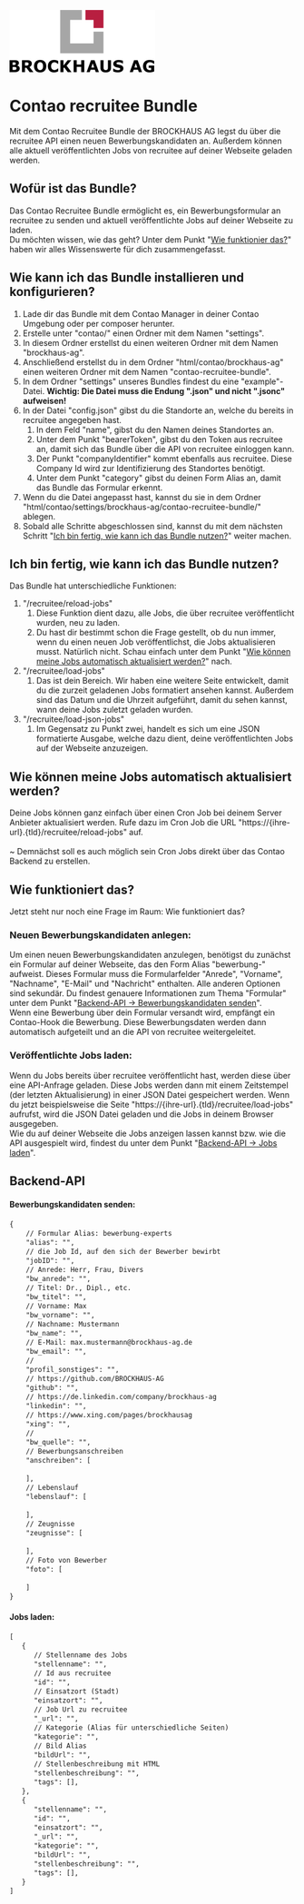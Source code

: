 ![Alt text](docs/logo.svg?raw=true "logo")


# **Contao recruitee Bundle**
Mit dem Contao Recruitee Bundle der BROCKHAUS AG legst du über die recruitee API einen neuen
Bewerbungskandidaten an. Außerdem können alle aktuell veröffentlichten Jobs von recruitee auf
deiner Webseite geladen werden.


## **Wofür ist das Bundle?**
Das Contao Recruitee Bundle ermöglicht es, ein Bewerbungsformular an recruitee zu senden und
aktuell veröffentlichte Jobs auf deiner Webseite zu laden.</br>
Du möchten wissen, wie das geht? Unter dem Punkt "[Wie funktionier das?](#wie-funktioniert-das)"
haben wir alles Wissenswerte für dich zusammengefasst.


## **Wie kann ich das Bundle installieren und konfigurieren?**
1. Lade dir das Bundle mit dem Contao Manager in deiner Contao Umgebung oder per composer herunter.
2. Erstelle unter "contao/" einen Ordner mit dem Namen "settings".
3. In diesem Ordner erstellst du einen weiteren Ordner mit dem Namen "brockhaus-ag".
4. Anschließend erstellst du in dem Ordner "html/contao/brockhaus-ag" einen weiteren Ordner
   mit dem Namen "contao-recruitee-bundle".
5. In dem Ordner "settings" unseres Bundles findest du eine "example"-Datei. **Wichtig: Die Datei
   muss die Endung ".json" und nicht ".jsonc" aufweisen!**
6. In der Datei "config.json" gibst du die Standorte an, welche du bereits in recruitee angegeben hast.
   1. In dem Feld "name", gibst du den Namen deines Standortes an.
   2. Unter dem Punkt "bearerToken", gibst du den Token aus recruitee an, damit sich das Bundle über
      die API von recruitee einloggen kann.
   3. Der Punkt "companyIdentifier" kommt ebenfalls aus recruitee. Diese Company Id wird zur
      Identifizierung des Standortes benötigt.
   4. Unter dem Punkt "category" gibst du deinen Form Alias an, damit das Bundle das Formular erkennt.
7. Wenn du die Datei angepasst hast, kannst du sie in dem Ordner
   "html/contao/settings/brockhaus-ag/contao-recruitee-bundle/" ablegen.
8. Sobald alle Schritte abgeschlossen sind, kannst du mit dem nächsten Schritt "[Ich bin fertig, wie kann
   ich das Bundle nutzen?](#ich-bin-fertig-wie-kann-ich-das-bundle-nutzen)" weiter machen.


## **Ich bin fertig, wie kann ich das Bundle nutzen?**
Das Bundle hat unterschiedliche Funktionen:
1. "/recruitee/reload-jobs"
   1. Diese Funktion dient dazu, alle Jobs, die über recruitee veröffentlicht wurden, neu zu laden.
   2. Du hast dir bestimmt schon die Frage gestellt, ob du nun immer, wenn du einen neuen Job
      veröffentlichst, die Jobs aktualisieren musst. Natürlich nicht. Schau einfach unter dem Punkt
      "[Wie können meine Jobs automatisch aktualisiert werden?](#wie-knnen-meine-jobs-automatisch-aktualisiert-werden)"
      nach.
2. "/recruitee/load-jobs"
   1. Das ist dein Bereich. Wir haben eine weitere Seite entwickelt, damit du die zurzeit geladenen
      Jobs formatiert ansehen kannst. Außerdem sind das Datum und die Uhrzeit aufgeführt, damit du
      sehen kannst, wann deine Jobs zuletzt geladen wurden.
3. "/recruitee/load-json-jobs"
   1. Im Gegensatz zu Punkt zwei, handelt es sich um eine JSON formatierte Ausgabe, welche dazu
      dient, deine veröffentlichten Jobs auf der Webseite anzuzeigen.


## **Wie können meine Jobs automatisch aktualisiert werden?**
Deine Jobs können ganz einfach über einen Cron Job bei deinem Server Anbieter aktualisiert werden.
Rufe dazu im Cron Job die URL "https://{ihre-url}.{tld}/recruitee/reload-jobs" auf. </br>
</br>
~ Demnächst soll es auch möglich sein Cron Jobs direkt über das Contao Backend zu erstellen.


## **Wie funktioniert das?**
Jetzt steht nur noch eine Frage im Raum: Wie funktioniert das?

### **Neuen Bewerbungskandidaten anlegen:**
Um einen neuen Bewerbungskandidaten anzulegen, benötigst du zunächst ein Formular auf deiner Webseite,
das den Form Alias "bewerbung-" aufweist. Dieses Formular muss die Formularfelder "Anrede",
"Vorname", "Nachname", "E-Mail" und "Nachricht" enthalten. Alle anderen Optionen sind sekundär. Du
findest genauere Informationen zum Thema "Formular" unter dem Punkt "[Backend-API -> Bewerbungskandidaten
senden](#bewerbungskandidaten-senden)". </br>
Wenn eine Bewerbung über dein Formular versandt wird, empfängt ein Contao-Hook die Bewerbung. Diese
Bewerbungsdaten werden dann automatisch aufgeteilt und an die API von recruitee weitergeleitet.

### **Veröffentlichte Jobs laden:**
Wenn du Jobs bereits über recruitee veröffentlicht hast, werden diese über eine API-Anfrage geladen.
Diese Jobs werden dann mit einem Zeitstempel (der letzten Aktualisierung) in einer JSON Datei gespeichert
werden. Wenn du jetzt beispielsweise die Seite "https://{ihre-url}.{tld}/recruitee/load-jobs" aufrufst,
wird die JSON Datei geladen und die Jobs in deinem Browser ausgegeben. </br>
Wie du auf deiner Webseite die Jobs anzeigen lassen kannst bzw. wie die API ausgespielt wird, findest du
unter dem Punkt "[Backend-API -> Jobs laden](#jobs-laden)".


## **Backend-API**
#### **Bewerbungskandidaten senden:**
```json5
{
    // Formular Alias: bewerbung-experts
    "alias": "",
    // die Job Id, auf den sich der Bewerber bewirbt
    "jobID": "",
    // Anrede: Herr, Frau, Divers
    "bw_anrede": "",
    // Titel: Dr., Dipl., etc. 
    "bw_titel": "",
    // Vorname: Max
    "bw_vorname": "",
    // Nachname: Mustermann
    "bw_name": "",
    // E-Mail: max.mustermann@brockhaus-ag.de
    "bw_email": "",
    // 
    "profil_sonstiges": "",
    // https://github.com/BROCKHAUS-AG
    "github": "",
    // https://de.linkedin.com/company/brockhaus-ag
    "linkedin": "",
    // https://www.xing.com/pages/brockhausag
    "xing": "",
    //
    "bw_quelle": "",
    // Bewerbungsanschreiben
    "anschreiben": [

    ],
    // Lebenslauf
    "lebenslauf": [

    ],
    // Zeugnisse
    "zeugnisse": [

    ],
    // Foto von Bewerber
    "foto": [

    ]
}
```
#### **Jobs laden:**
```json5
[
   {
      // Stellenname des Jobs
      "stellenname": "",
      // Id aus recruitee
      "id": "",
      // Einsatzort (Stadt)
      "einsatzort": "",
      // Job Url zu recruitee
      "_url": "",
      // Kategorie (Alias für unterschiedliche Seiten)
      "kategorie": "",
      // Bild Alias
      "bildUrl": "",
      // Stellenbeschreibung mit HTML
      "stellenbeschreibung": "",
      "tags": [],
   },
   {
      "stellenname": "",
      "id": "",
      "einsatzort": "",
      "_url": "",
      "kategorie": "",
      "bildUrl": "",
      "stellenbeschreibung": "",
      "tags": [],
   }
]
```